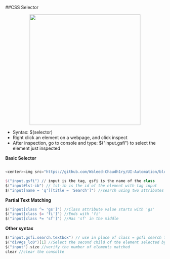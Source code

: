 ##CSS Selector 

<center><img src="https://github.com/timothyylim/interview-prep/blob/master/perfect-tree.png" width="350"></center>

* Syntax: $(selector)  
* Right click an element on a webpage, and click inspect  
* After inspection, go to console and type: $("input.gsfi") to select the element just inspected

**Basic Selector** 
```groovy

<center><img src="https://github.com/Waleed-Chaudh1ry/UI-Automation/blob/master/css-selector-1.png" width="350"></center>

$("input.gsfi") // input is the tag, gsfi is the name of the class  
$("input#lst-ib") // lst-ib is the id of the element with tag input
$("input[name = 'q'][title = 'Search']") //search using two attributes at once
```

**Partial Text Matching**
```groovy
$("input[class ^= 'gs']") //Class attribute value starts with 'gs'
$("input[class $= 'fi']") //Ends with 'fi'
$("input[class *= 'sf']") //Has 'sf' in the middle
```

**Other syntax**
```groovy
$("input.gsfi.search.textbox") // use in place of class = gsfi search textbox
$("div#gs_lc0")[1] //Select the second child of the element selected by ("div#gs_lc0") 
$("input").size //verify the number of elements matched
clear //clear the consolte
```
